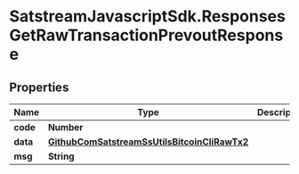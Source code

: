 # SatstreamJavascriptSdk.ResponsesGetRawTransactionPrevoutResponse

## Properties
Name | Type | Description | Notes
------------ | ------------- | ------------- | -------------
**code** | **Number** |  | [optional] 
**data** | [**GithubComSatstreamSsUtilsBitcoinCliRawTx2**](GithubComSatstreamSsUtilsBitcoinCliRawTx2.md) |  | [optional] 
**msg** | **String** |  | [optional] 
